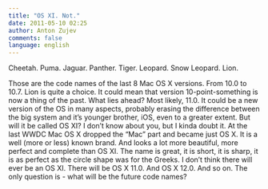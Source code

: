 ```yaml
---
title: "OS XI. Not."
date: 2011-05-10 02:25
author: Anton Zujev
comments: false
language: english
---
```


Cheetah. Puma. Jaguar. Panther. Tiger. Leopard. Snow Leopard. Lion.

Those are the code names of the last 8 Mac OS X versions. From 10.0 to 10.7. Lion is quite a choice. It could mean that version 10-point-something is now a thing of the past. What lies ahead? Most likely, 11.0. It could be a new version of the OS in many aspects, probably erasing the difference between the big system and it’s younger brother, iOS, even to a greater extent. But will it be called OS XI? I don’t know about you, but I kinda doubt it. At the last WWDC Mac OS X dropped the “Mac” part and became just OS X. It is a well (more or less) known brand. And looks a lot more beautiful, more perfect and complete than OS XI. The name is great, it is short, it is sharp, it is as perfect as the circle shape was for the Greeks. I don’t think there will ever be an OS XI. There will be OS X 11.0. And OS X 12.0. And so on. The only question is - what will be the future code names?